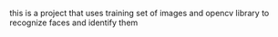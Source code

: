this is a project that uses training set of images and opencv library to recognize faces and identify them
